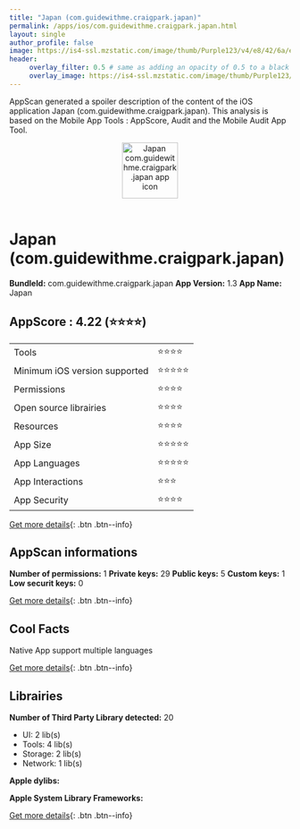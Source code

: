 ```yaml
---
title: "Japan (com.guidewithme.craigpark.japan)"
permalink: /apps/ios/com.guidewithme.craigpark.japan.html
layout: single
author_profile: false
image: https://is4-ssl.mzstatic.com/image/thumb/Purple123/v4/e8/42/6a/e8426a2a-3d6d-7a62-ef79-27444d35ffca/AppIcon-0-1x_U007emarketing-0-0-85-220-0-10.png/512x512bb.jpg
header: 
     overlay_filter: 0.5 # same as adding an opacity of 0.5 to a black background
     overlay_image: https://is4-ssl.mzstatic.com/image/thumb/Purple123/v4/e8/42/6a/e8426a2a-3d6d-7a62-ef79-27444d35ffca/AppIcon-0-1x_U007emarketing-0-0-85-220-0-10.png/512x512bb.jpg
---
```

AppScan generated a spoiler description of the content of the iOS application Japan (com.guidewithme.craigpark.japan). This analysis is based on the Mobile App Tools : AppScore, Audit and the Mobile Audit App Tool.

  
  
<div style="text-align: center;"><img src="https://is4-ssl.mzstatic.com/image/thumb/Purple123/v4/e8/42/6a/e8426a2a-3d6d-7a62-ef79-27444d35ffca/AppIcon-0-1x_U007emarketing-0-0-85-220-0-10.png/512x512bb.jpg" width="100" height="100" alt="Japan com.guidewithme.craigpark.japan app icon"></div></br>
  
# Japan (com.guidewithme.craigpark.japan)

**BundleId:** com.guidewithme.craigpark.japan
**App Version:** 1.3
**App Name:** Japan


## AppScore : 4.22 (⭐️⭐️⭐️⭐️) 

<table>
<tr><td> Tools </td><td> ⭐️⭐️⭐️⭐️ </td></tr>
<tr><td> Minimum iOS version supported </td><td> ⭐️⭐️⭐️⭐️⭐️ </td></tr>
<tr><td> Permissions </td><td> ⭐️⭐️⭐️⭐️ </td></tr>
<tr><td> Open source librairies </td><td> ⭐️⭐️⭐️⭐️ </td></tr>
<tr><td> Resources </td><td> ⭐️⭐️⭐️⭐️ </td></tr>
<tr><td> App Size </td><td> ⭐️⭐️⭐️⭐️⭐️ </td></tr>
<tr><td> App Languages </td><td> ⭐️⭐️⭐️⭐️⭐️ </td></tr>
<tr><td> App Interactions </td><td> ⭐️⭐️⭐️ </td></tr>
<tr><td> App Security </td><td> ⭐️⭐️⭐️⭐️ </td></tr>
</table>

[Get more details](/pricing.html){: .btn .btn--info}  
  
## AppScan informations 

**Number of permissions:** 1
**Private keys:** 29
**Public keys:** 5
**Custom keys:** 1
**Low securit keys:** 0
  
[Get more details](/pricing.html){: .btn .btn--info}

## Cool Facts

Native App
support multiple languages
  
[Get more details](/pricing.html){: .btn .btn--info}

## Librairies 
**Number of Third Party Library detected:** 20
- UI: 2 lib(s)
- Tools: 4 lib(s)
- Storage: 2 lib(s)
- Network: 1 lib(s)

**Apple dylibs:**


**Apple System Library Frameworks:**


  
[Get more details](/pricing.html){: .btn .btn--info}

